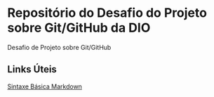# Repositório do Desafio do Projeto sobre Git/GitHub da DIO
Desafio de Projeto sobre Git/GitHub


## Links Úteis
[Sintaxe Básica Markdown](https://www.markdownguide.org/basic-syntax/)

